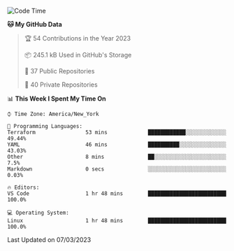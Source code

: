 <!--START_SECTION:waka-->
![Code Time](http://img.shields.io/badge/Code%20Time-131%20hrs%2058%20mins-blue)

**🐱 My GitHub Data** 

> 🏆 54 Contributions in the Year 2023
 > 
> 📦 245.1 kB Used in GitHub's Storage 
 > 
> 📜 37 Public Repositories 
 > 
> 🔑 40 Private Repositories  
 > 
📊 **This Week I Spent My Time On** 

```text
⌚︎ Time Zone: America/New_York

💬 Programming Languages: 
Terraform                53 mins             ████████████░░░░░░░░░░░░░   49.44% 
YAML                     46 mins             ██████████░░░░░░░░░░░░░░░   43.03% 
Other                    8 mins              ██░░░░░░░░░░░░░░░░░░░░░░░   7.5% 
Markdown                 0 secs              ░░░░░░░░░░░░░░░░░░░░░░░░░   0.03%

🔥 Editors: 
VS Code                  1 hr 48 mins        █████████████████████████   100.0%

💻 Operating System: 
Linux                    1 hr 48 mins        █████████████████████████   100.0%

```


 Last Updated on 07/03/2023
<!--END_SECTION:waka-->